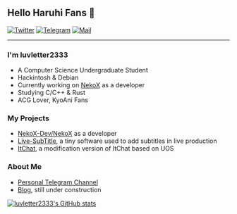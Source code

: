 ## Hello Haruhi Fans 👋

[![Twitter](https://img.shields.io/static/v1?label=Twitter&message=@luvletter2333&color=1DA1F2)](https://twitter.com/luvletter2333)
[![Telegram](https://img.shields.io/static/v1?label=Telegram&message=@Haruhi_Smith&color=0088cc)](https://t.me/Haruhi_Smith)
[![Mail](https://img.shields.io/badge/-luvletter2333@gmail.com-c14438?style=flat&logo=Gmail&logoColor=white&link=mailto:luvletter2333@gmail.com)](mailto:luvletter2333@gmail.com)


---

<!--<img align="right" width="150px" src="https://avatars.githubusercontent.com/u/31475650" />-->


### I'm luvletter2333

- A Computer Science Undergraduate Student
- Hackintosh & Debian
- Currently working on [NekoX](https://github.com/NekoX-Dev/NekoX) as a developer
- Studying C/C++ & Rust
- ACG Lover, KyoAni Fans

### My Projects
- [NekoX-Dev/NekoX](https://github.com/NekoX-Dev/NekoX) as a developer
- [Live-SubTitle](https://github.com/luvletter2333/Live-SubTitle), a tiny software used to add subtitles in live production
- [ItChat](https://github.com/luvletter2333/ItChat), a modification version of ItChat based on UOS
<!--
### My Hackintosh Builds
- [ASUS UX510UXK](https://github.com/luvletter2333/Asus-UX510UXK-Hackintosh)
- [TUF B360M](https://github.com/luvletter2333/TUF-B360M-Hackintosh)
-->
### About Me
- [Personal Telegram Channel](https://t.me/Haruhi_Channel)
- [Blog](https://blog.luvletter.me), still under construction


[![luvletter2333's GitHub stats](https://github-readme-stats.vercel.app/api?username=luvletter2333&count_private=true&icon_color=FB7299&title_color=FB7299)](https://github.com/luvletter2333)

